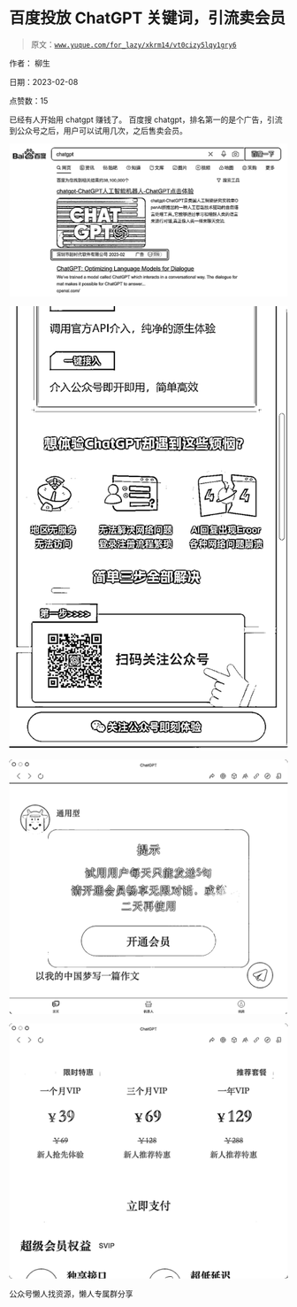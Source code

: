 # 百度投放 ChatGPT 关键词，引流卖会员

> 原文：[`www.yuque.com/for_lazy/xkrm14/vt0cizy5lqy1gry6`](https://www.yuque.com/for_lazy/xkrm14/vt0cizy5lqy1gry6)

作者： 柳生

日期：2023-02-08

点赞数：15

已经有人开始用 chatgpt 赚钱了。 百度搜 chatgpt，排名第一的是个广告，引流到公众号之后，用户可以试用几次，之后售卖会员。

![](img/d1bd76a0f117e7c46b460eef35db9615.png)  

![](img/27bf4745fbd69608bb505d9dc98b1d0f.png)  

![](img/515b7a136551d4d9dbb7e3a4da990229.png)  

![](img/0792b00dc0f7ec334153e46fcc054bf3.png)  

公众号懒人找资源，懒人专属群分享

